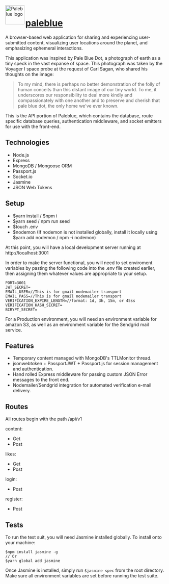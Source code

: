 <!-- # paleblue_api
Express API for Paleblue

You will need to create a .env file for the JWT_SECRET

Run tests with jasmine from the root directory



Likes workflow:

MONGO

Like Entity:
	- _id
	- fromUserId
	- fromLng
	- fromLat
	- contentId
	- createdAt

User Entity:
	- add lastActive

ROUTE

- Search likes (populate content > populate userId) where userId = currentUser and user.lastActive < createdAt

REDUX

Likes: [
	{ contentId, fromUserId, fromLng, fromLat, createdAt},
]

Animation flow:

- If receiving user online, triggered by websockets
- Upon login or new visit, trigger animation for all likes since lastActive -->

<a href="https://paleblue.surge.sh">
  <img src="https://github.com/blackwright/paleblue-client/blob/master/public/paleblue.png?raw=true" alt="Paleblue logo" align="left" width="60" height="60">
</a>

# [paleblue](https://paleblue.surge.sh)

A browser-based web application for sharing and experiencing user-submitted content, visualizing user locations around the planet, and emphasizing ephemeral interactions.

This application was inspired by Pale Blue Dot, a photograph of earth as a tiny speck in the vast expanse of space. This photograph was taken by the Voyager I space probe at the request of Carl Sagan, who shared his thoughts on the image:

> To my mind, there is perhaps no better demonstration of the folly of human conceits than this distant image of our tiny world. To me, it underscores our responsibility to deal more kindly and compassionately with one another and to preserve and cherish that pale blue dot, the only home we've ever known.

This is the API portion of Paleblue, which contains the database, route specific database queries, authentication middleware, and socket emitters for use with the front-end.

## Technologies

- Node.js
- Express
- MongoDB / Mongoose ORM
- Passport.js
- Socket.io
- Jasmine
- JSON Web Tokens

## Setup
- $yarn install / $npm i
- $yarn seed / npm run seed
- $touch .env
- $nodemon (If nodemon is not installed globally, install it locally using $yarn add nodemon / npm -i nodemon)

At this point, you will have a local development server running at http://localhost:3001

In order to make the server functional, you will need to set enviroment variables by pasting the following code into the .env file created earlier, then assigning them whatever values are appropriate to your setup.

```
PORT=3001
JWT_SECRET=
EMAIL_USER=//This is for gmail nodemailer transport
EMAIL_PASS=//This is for gmail nodemailer transport
VERIFICATION_EXPIRE_LENGTH=//format: 1d, 3h, 15m, or 45ss
VERIFICATION_HASH_SECRET=
BCRYPT_SECRET=
```

For a Production environment, you will need an environment variable for amazon S3, as well as an environment variable for the Sendgrid mail service.

## Features

- Temporary content managed with MongoDB's TTLMonitor thread.
- jsonwebtoken + PassportJWT + Passport.js for session management and authentication.
- Hand rolled Express middleware for passing custom JSON Error messages to the front end.
- Nodemailer/Sendgrid integration for automated verification e-mail delivery.

## Routes

All routes begin with the path /api/v1

content:
- Get
- Post

likes:
- Get
- Post

login:
- Post

register:
- Post


## Tests

To run the test suit, you will need Jasmine installed globally. To install onto your machine:
```
$npm install jasmine -g
// Or
$yarn global add jasmine
```
Once Jasmine is installed, simply run
`$jasmine spec`
from the root directory. Make sure all environment variables are set before running the test suite.
